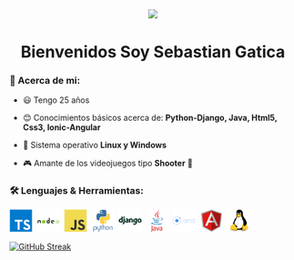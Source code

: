 <div id="header" align="center">
    <img src= "https://media2.giphy.com/media/gpkstDZ9FGGXK/giphy.gif?cid=ecf05e47csgthdxgv10b2are0w9dqal87dy8ewsrwc2q2oej&rid=giphy.gif&ct=g" />
    <h1 align="center">Bienvenidos Soy Sebastian Gatica </h1>
    <h3 align="center">
    </h3>
    
</div>

### 🧐 Acerca de mi: 

- 😃 Tengo 25 años

- 😊 Conocimientos básicos acerca de: **Python-Django, Java, Html5, Css3, Ionic-Angular**

- 💾 Sistema operativo **Linux y Windows**

- 🎮 Amante de los videojuegos tipo **Shooter** 🔫

<div align="left">
    <h3>🛠️ Lenguajes & Herramientas:</h3>
    <div>
        <img src="https://github.com/devicons/devicon/blob/master/icons/typescript/typescript-original.svg" title="TypeScript" alt="TypeScript" width="40"
        height="40"/>&nbsp;
        <img src="https://github.com/devicons/devicon/blob/master/icons/nodejs/nodejs-original-wordmark.svg" title="NodeJs" alt="NodeJs" width="40"
        height="40"/>&nbsp;
        <img src="https://github.com/devicons/devicon/blob/master/icons/javascript/javascript-original.svg" title="JavaScript" alt="JavaScript" width="40"
        height="40"/>&nbsp;
        <img src="https://github.com/devicons/devicon/blob/master/icons/python/python-original-wordmark.svg" title="Python" alt="Python" width="40"
        height="40"/>&nbsp;
        <img src="https://github.com/devicons/devicon/blob/master/icons/django/django-plain-wordmark.svg" title="Django" alt="Django" width="40"
        height="40"/>&nbsp;
        <img src="https://github.com/devicons/devicon/blob/master/icons/java/java-original-wordmark.svg" title="Java" alt="Java" width="40"
        height="40"/>&nbsp;
        <img src="https://github.com/devicons/devicon/blob/master/icons/ionic/ionic-original-wordmark.svg" title="Ionic" alt="Ionic" width="40"
        height="40"/>&nbsp;
        <img src="https://github.com/devicons/devicon/blob/master/icons/angularjs/angularjs-original.svg" title="Angular" alt="Angular" width="40"
        height="40"/>&nbsp;
        <img src="https://github.com/devicons/devicon/blob/master/icons/linux/linux-original.svg" title="Angular" alt="Angular" width="40"
        height="40"/>&nbsp;
    </div>
</div>

[![GitHub Streak](https://streak-stats.demolab.com?user=Bybruna&theme=dark&hide_border=true&locale=es&date_format=M%20j%5B%2C%20Y%5D)](https://git.io/streak-stats)
